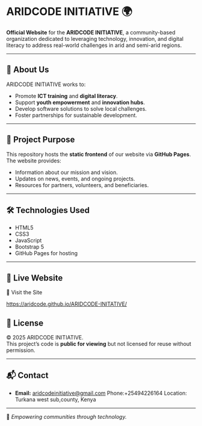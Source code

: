 # ARIDCODE INITIATIVE 🌍

**Official Website** for the **ARIDCODE INITIATIVE**, a community-based organization dedicated to leveraging technology, innovation, and digital literacy to address real-world challenges in arid and semi-arid regions.

---

## 🌟 About Us
ARIDCODE INITIATIVE works to:
- Promote **ICT training** and **digital literacy**.
- Support **youth empowerment** and **innovation hubs**.
- Develop software solutions to solve local challenges.
- Foster partnerships for sustainable development.

---

## 📌 Project Purpose
This repository hosts the **static frontend** of our website via **GitHub Pages**.  
The website provides:
- Information about our mission and vision.
- Updates on news, events, and ongoing projects.
- Resources for partners, volunteers, and beneficiaries.

---

## 🛠️ Technologies Used
- HTML5
- CSS3
- JavaScript
- Bootstrap 5
- GitHub Pages for hosting

---

## 🚀 Live Website
🔗 Visit the Site[](https://aridcode.github.io/ARIDCODE-INITATIVE/)

https://aridcode.github.io/ARIDCODE-INITATIVE/

## 📜 License
© 2025 ARIDCODE INITIATIVE.  
This project’s code is **public for viewing** but not licensed for reuse without permission.

---

## 📬 Contact
- **Email:** aridcodeinitiative@gmail.com
Phone:+25494226164
Location: Turkana west sub,county, Kenya


---

💙 *Empowering communities through technology.*
